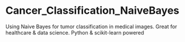 # Cancer_Classification_NaiveBayes
Using Naive Bayes for tumor classification in medical images. Great for healthcare &amp; data science. Python &amp; scikit-learn powered
